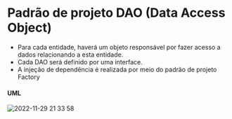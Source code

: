 # Padrão de projeto DAO (Data Access Object)

* Para cada entidade, haverá um objeto responsável por fazer acesso a dados relacionando a esta entidade.
* Cada DAO será definido por uma interface.
* A injeção de dependência é realizada por meio do padrão de projeto Factory

#### UML

![2022-11-29 21 33 58](https://user-images.githubusercontent.com/106672970/204678853-e5642626-9a2a-49f7-9bd1-3441b931915b.jpg)


